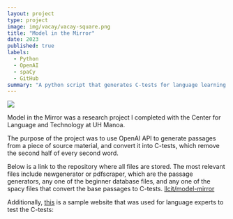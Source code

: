 ```yaml
---
layout: project
type: project
image: img/vacay/vacay-square.png
title: "Model in the Mirror"
date: 2023
published: true
labels:
  - Python
  - OpenAI
  - spaCy
  - GitHub
summary: "A python script that generates C-tests for language learning purposes."
---
```


<img class="img-fluid" src="../img/vacay/vacay-home-page.png">

Model in the Mirror was a research project I completed with the Center for Language and Technology at UH Manoa.

The purpose of the project was to use OpenAI API to generate passages from a piece of source material, and convert it into C-tests, which remove the second half of every second word.

Below is a link to the repository where all files are stored. The most relevant files include newgenerator or pdfscraper, which are the passage generators, any one of the beginner database files, and any one of the spacy files that convert the base passages to C-tests.
<a href="https://github.com/llcit/model-mirror">llcit/model-mirror</a>

Additionally, <a href=https://hushed-spiny-scaffold.glitch.me/>this</a> is a sample website that was used for language experts to test the C-tests:
